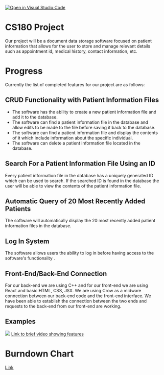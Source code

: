 [![Open in Visual Studio Code](https://classroom.github.com/assets/open-in-vscode-718a45dd9cf7e7f842a935f5ebbe5719a5e09af4491e668f4dbf3b35d5cca122.svg)](https://classroom.github.com/online_ide?assignment_repo_id=10797735&assignment_repo_type=AssignmentRepo)
# CS180 Project
Our project will be a document data storage software focused on patient information that allows for the user to store and manage relevant details such as appointment id, medical history, contact information, etc.

# Progress
Currently the list of completed features for our project are as follows:

## CRUD Functionality with Patient Information Files
* The software has the ability to create a new patient information file and add it to the database.
* The software can find a patient information file in the database and allow edits to be made to the file before saving it back to the database.
* The software can find a patient information file and display the contents of it which include information about the specific individual.
* The software can delete a patient information file located in the database.

## Search For a Patient Information File Using an ID
Every patient information file in the database has a uniquely generated ID which can be used to search. If the searched ID is found in the database the user will be able to view the contents of the patient information file.

## Automatic Query of 20 Most Recently Added Patients
The software will automatically display the 20 most recently added patient information files in the database.

## Log In System
The software allows users the ability to log in before having access to the software's functionality .

## Front-End/Back-End Connection
For our back-end we are using C++ and for our front-end we are using React and basic HTML, CSS, JSX. We are using Crow as a midware connection between our back-end code and the front-end interface. We have been able to establish the connection between the two ends and requests to the back-end from our front-end are working.

## Examples
![](https://cdn.discordapp.com/attachments/409943601938825218/1105050494143041616/Screenshot_2023-05-08_013252.png)
[Link to brief video showing features](https://drive.google.com/file/d/1BuK6cnIKdLAF47gj9bhX9-b7iqiI5Ogc/view?usp=sharing)

# Burndown Chart
[Link](https://docs.google.com/spreadsheets/d/1LdOjGYg0byHtb5dxw1B6q_8zT_VZ1IisVEkh6i1f-mc/edit#gid=0)
